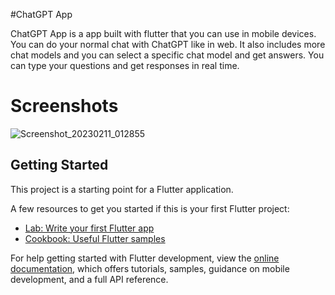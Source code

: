 #ChatGPT App

ChatGPT App is a app built with flutter that you can use in mobile devices. You can do your normal chat with ChatGPT like in web. It also includes more chat models and you can select a specific chat model and get answers. You can type your questions and get responses in real time.

# Screenshots

![Screenshot_20230211_012855](https://user-images.githubusercontent.com/89196733/218247725-ba5b5320-bba5-459c-a533-320b3469c083.png)


## Getting Started

This project is a starting point for a Flutter application.

A few resources to get you started if this is your first Flutter project:

- [Lab: Write your first Flutter app](https://docs.flutter.dev/get-started/codelab)
- [Cookbook: Useful Flutter samples](https://docs.flutter.dev/cookbook)

For help getting started with Flutter development, view the
[online documentation](https://docs.flutter.dev/), which offers tutorials,
samples, guidance on mobile development, and a full API reference.
